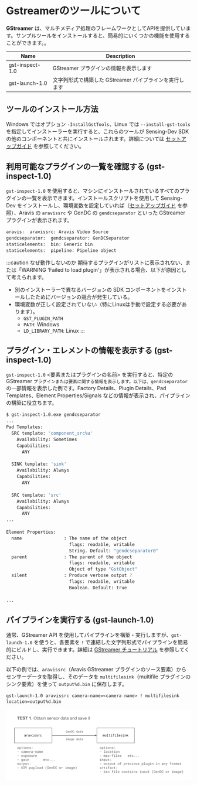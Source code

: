 # Gstreamerのツールについて

**GStreamer** は、マルチメディア処理のフレームワークとしてAPIを提供しています。サンプルツールをインストールすると、簡易的にいくつかの機能を使用することができます。。

| Name | Description |
| --------   | ------- |
| gst-inspect-1.0 | GStreamer プラグインの情報を表示します |
| gst-launch-1.0 | 文字列形式で構築した GStreamer パイプラインを実行します |

## ツールのインストール方法

Windows ではオプション `-InstallGstTools`、Linux では `--install-gst-tools` を指定してインストーラーを実行すると、これらのツールが Sensing-Dev SDK の他のコンポーネントと共にインストールされます。詳細については [セットアップガイド](../../startup-guide/software-stack.mdx) を参照してください。

## 利用可能なプラグインの一覧を確認する (gst-inspect-1.0)

`gst-inspect-1.0` を使用すると、マシンにインストールされているすべてのプラグインの一覧を表示できます。インストールスクリプトを使用して Sensing-Dev をインストールし、環境変数を設定していれば（[セットアップガイド](../../startup-guide/software-stack.mdx) を参照）、Aravis の `aravissrc` や GenDC の `gendcseparator` といった GStreamer プラグインが表示されます。



```bash
aravis:  aravissrc: Aravis Video Source
gendcseparator:  gendcseparator: GenDCSeparator
staticelements:  bin: Generic bin
staticelements:  pipeline: Pipeline object
```

:::caution なぜ動作しないのか
 期待するプラグインがリストに表示されない、または「WARNING 'Failed to load plugin'」が表示される場合、以下が原因として考えられます。
* 別のインストーラーで異なるバージョンの SDK コンポーネントをインストールしたためにバージョンの競合が発生している。
* 環境変数が正しく設定されていない（特にLinuxは手動で設定する必要があります）。
  * `GST_PLUGIN_PATH`
  * `PATH`: Windows
  * `LD_LIBRARY_PATH`: Linux 
:::

## プラグイン・エレメントの情報を表示する (gst-inspect-1.0)

`gst-inspect-1.0` <要素またはプラグインの名前> を実行すると、特定の GStreamer `プラグインまたは要素に関する情報を表示します。以下は、gendcseparator` の一部情報を表示した例です。Factory Details、Plugin Details、Pad Templates、Element Properties/Signals などの情報が表示され、パイプラインの構築に役立ちます。

```bash
$ gst-inspect-1.0.exe gendcseparator
...
Pad Templates:
  SRC template: 'component_src%u'
    Availability: Sometimes
    Capabilities:
      ANY

  SINK template: 'sink'
    Availability: Always
    Capabilities:
      ANY

  SRC template: 'src'
    Availability: Always
    Capabilities:
      ANY
...

Element Properties:
  name                : The name of the object
                        flags: readable, writable
                        String. Default: "gendcseparator0"
  parent              : The parent of the object
                        flags: readable, writable
                        Object of type "GstObject"
  silent              : Produce verbose output ?
                        flags: readable, writable
                        Boolean. Default: true

...
```

## パイプラインを実行する (gst-launch-1.0)

通常、GStreamer API を使用してパイプラインを構築・実行しますが、`gst-launch-1.0` を使うと、各要素を `!` で連結した文字列形式でパイプラインを簡易的にビルドし、実行できます。詳細は [GStreamer チュートリアル](../../tutorials/gstreamer.mdx) を参照してください。

以下の例では、`aravissrc`（Aravis GStreamer プラグインのソース要素）からセンサーデータを取得し、そのデータを `multifilesink`（multifile プラグインのシンク要素）を使って `output%d.bin` に保存します。

```
gst-launch-1.0 aravissrc camera-name=<camera name> ! multifilesink location=output%d.bin
```

![gst-launch-1.0 example](./img/gst-launch-example.png)

